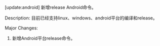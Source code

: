 [update:android] 新增release Android命令。

Description:
目前已经支持linux、windows、android平台的编译和release。

Major Changes:
1. 新增Android平台release命令。